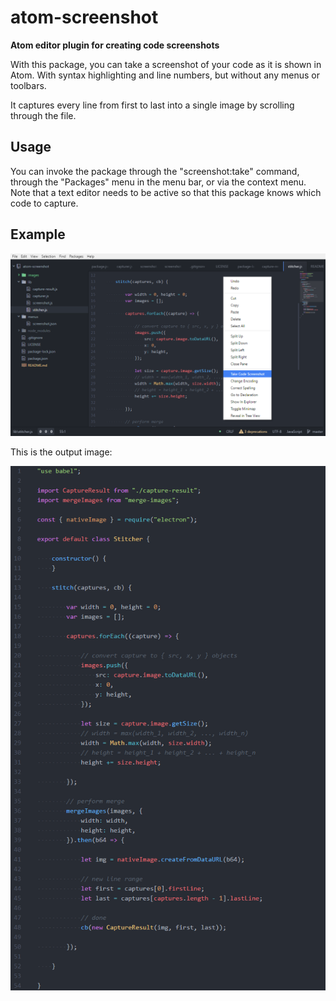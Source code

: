 # atom-screenshot

**Atom editor plugin for creating code screenshots**

With this package, you can take a screenshot of your code as it is shown in
Atom. With syntax highlighting and line numbers, but without any menus or
toolbars.

It captures every line from first to last into a single image by scrolling
through the file.

## Usage

You can invoke the package through the "screenshot:take" command, through the
"Packages" menu in the menu bar, or via the context menu. Note that a text
editor needs to be active so that this package knows which code to capture.

## Example

![Atom window with opened context menu showing the screenshot option](/images/context-menu.png)

This is the output image:

![Resulting screenshot image](/images/screenshot-take-result.png)
